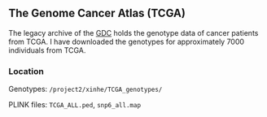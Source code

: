## The Genome Cancer Atlas (TCGA)

The legacy archive of the [GDC](https://portal.gdc.cancer.gov/legacy-archive/search/f) holds the genotype data of cancer patients from TCGA. I have downloaded the genotypes for approximately 7000 individuals from TCGA.

### Location

Genotypes: `/project2/xinhe/TCGA_genotypes/` 

PLINK files: `TCGA_ALL.ped`, `snp6_all.map`



